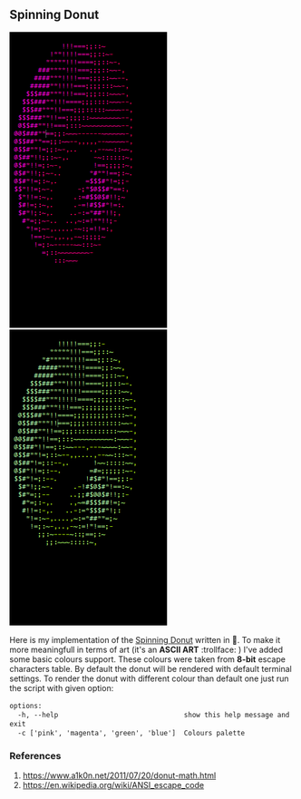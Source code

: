 ## Spinning Donut

![Magenta Spinning Donut](magenta_donut_demo.gif) ![Green Spinning Donut](green_donut_demo.gif)

Here is my implementation of the [Spinning Donut](https://www.a1k0n.net/2011/07/20/donut-math.html) written in :snake:. To make it more meaningfull in terms of art (it's an **ASCII ART** :trollface: ) I've added some basic colours support. These colours were taken from **8-bit** escape characters table. By default the donut will be rendered with default terminal settings. To render the donut with different colour than default one just run the script with given option:

```
options:
  -h, --help                               show this help message and exit
  -c ['pink', 'magenta', 'green', 'blue']  Colours palette
```

### References

1. https://www.a1k0n.net/2011/07/20/donut-math.html
2. https://en.wikipedia.org/wiki/ANSI_escape_code

